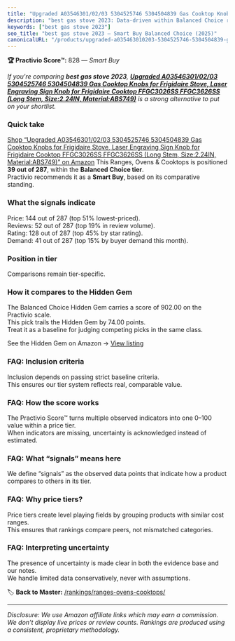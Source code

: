 ```yaml
---
title: "Upgraded A03546301/02/03 5304525746 5304504839 Gas Cooktop Knobs for Frigidaire Stove, Laser Engraving Sign Knob for Frigidaire Cooktop FFGC3026SS FFGC3626SS (Long Stem, Size:2.24IN, Material:ABS749)"
description: "best gas stove 2023: Data-driven within Balanced Choice ranking using the Practivio Score™. Positioned by quality, value, demand, findability, momentum."
keywords: ["best gas stove 2023"]
seo_title: "best gas stove 2023 — Smart Buy Balanced Choice (2025)"
canonicalURL: "/products/upgraded-a035463010203-5304525746-5304504839-gas-cooktop-knobs-for-frigidaire-stove-laser-engraving-sign-knob-for-frigidaire-cooktop-ffgc3026ss-ffgc3626ss-long-stem-size224in-materialabs749-B0C3LVF9QD/"
---
```


**🏆 Practivio Score™:** 828 — _Smart Buy_


*If you're comparing **best gas stove 2023**, **[Upgraded A03546301/02/03 5304525746 5304504839 Gas Cooktop Knobs for Frigidaire Stove, Laser Engraving Sign Knob for Frigidaire Cooktop FFGC3026SS FFGC3626SS (Long Stem, Size:2.24IN, Material:ABS749)](https://www.amazon.com/dp/B0C3LVF9QD?tag=practivio-20)** is a strong alternative to put on your shortlist.*
### Quick take
[Shop “Upgraded A03546301/02/03 5304525746 5304504839 Gas Cooktop Knobs for Frigidaire Stove, Laser Engraving Sign Knob for Frigidaire Cooktop FFGC3026SS FFGC3626SS (Long Stem, Size:2.24IN, Material:ABS749)” on Amazon](https://www.amazon.com/dp/B0C3LVF9QD?tag=practivio-20)
This Ranges, Ovens & Cooktops is positioned **39 out of 287**, within the **Balanced Choice tier**.  
Practivio recommends it as a **Smart Buy**, based on its comparative standing.

### What the signals indicate
Price: 144 out of 287 (top 51% lowest-priced).  
Reviews: 52 out of 287 (top 19% in review volume).  
Rating: 128 out of 287 (top 45% by star rating).  
Demand: 41 out of 287 (top 15% by buyer demand this month).

### Position in tier
Comparisons remain tier-specific.

### How it compares to the Hidden Gem
The Balanced Choice Hidden Gem carries a score of 902.00 on the Practivio scale.  
This pick trails the Hidden Gem by 74.00 points.  
Treat it as a baseline for judging competing picks in the same class.  

See the Hidden Gem on Amazon → [View listing](https://www.amazon.com/dp/B0824W5FWS?tag=practivio-20)

### FAQ: Inclusion criteria
Inclusion depends on passing strict baseline criteria.  
This ensures our tier system reflects real, comparable value.

### FAQ: How the score works
The Practivio Score™ turns multiple observed indicators into one 0–100 value within a price tier.  
When indicators are missing, uncertainty is acknowledged instead of estimated.

### FAQ: What “signals” means here
We define “signals” as the observed data points that indicate how a product compares to others in its tier.

### FAQ: Why price tiers?
Price tiers create level playing fields by grouping products with similar cost ranges.  
This ensures that rankings compare peers, not mismatched categories.

### FAQ: Interpreting uncertainty
The presence of uncertainty is made clear in both the evidence base and our notes.  
We handle limited data conservatively, never with assumptions.


🏷️ **Back to Master:** [/rankings/ranges-ovens-cooktops/](/rankings/ranges-ovens-cooktops/)

---
_Disclosure: We use Amazon affiliate links which may earn a commission. We don’t display live prices or review counts. Rankings are produced using a consistent, proprietary methodology._
